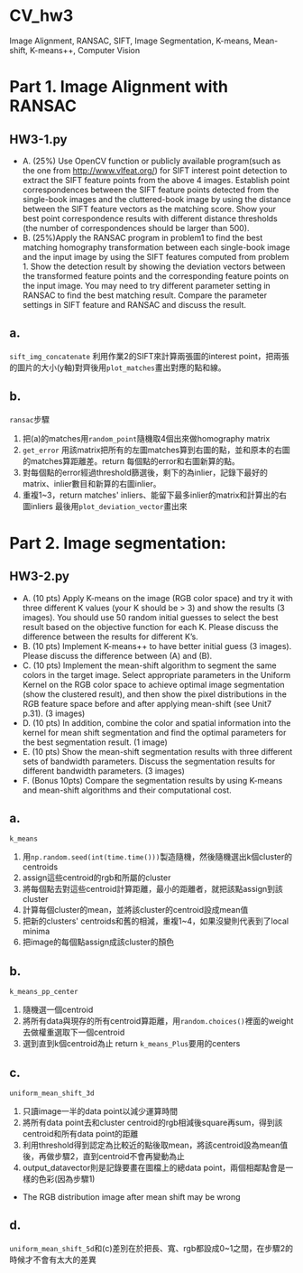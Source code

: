 # CV_hw3
Image Alignment, RANSAC, SIFT, Image Segmentation, K-means, Mean-shift, K-means++, Computer Vision
# Part 1. Image Alignment with RANSAC
## HW3-1.py
- A. (25%) Use OpenCV function or publicly available program(such as the one from http://www.vlfeat.org/) for SIFT interest point detection to extract the SIFT feature points from the above 4 images. Establish point correspondences between the SIFT feature points detected from the single-book images and the cluttered-book image by using the distance between the SIFT feature vectors as the matching score. Show your best point correspondence results with different distance thresholds (the number of correspondences should be larger than 500).
- B. (25%)Apply the RANSAC program in problem1 to find the best matching homography transformation between each single-book image and the input image by using the SIFT features computed from problem 1. Show the detection result by showing the deviation vectors between the transformed feature points and the corresponding feature points on the input image. You may need to try different parameter setting in RANSAC to find the best matching result. Compare the parameter settings in SIFT feature and RANSAC and discuss the result.

## a. 
`sift_img_concatenate` 利用作業2的SIFT來計算兩張圖的interest point，把兩張的圖片的大小(y軸)對齊後用`plot_matches`畫出對應的點和線。

## b.
`ransac`步驟
1. 把(a)的matches用`random_point`隨機取4個出來做homography matrix
2. `get_error` 用該matrix把所有的左圖matches算到右圖的點，並和原本的右圖的matches算距離差。return 每個點的error和右圖新算的點。
3. 對每個點的error經過threshold篩選後，剩下的為inlier，記錄下最好的matrix、inlier數目和新算的右圖inlier。
4. 重複1~3，return matches' inliers、能留下最多inlier的matrix和計算出的右圖inliers
最後用`plot_deviation_vector`畫出來

# Part 2. Image segmentation:
## HW3-2.py
- A. (10 pts) Apply K-means on the image (RGB color space) and try it with three different K values (your K should be > 3) and show the results (3 images). You should use 50 random initial guesses to select the best result based on the objective function for each K. Please discuss the difference between the results for different K’s.
- B. (10 pts) Implement K-means++ to have better initial guess (3 images). Please discuss the difference between (A) and (B).
- C. (10 pts) Implement the mean-shift algorithm to segment the same colors in the target image. Select appropriate parameters in the Uniform Kernel on the RGB color space to achieve optimal image segmentation (show the clustered result), and then show the pixel distributions in the R*G*B feature space before and after applying mean-shift (see Unit7 p.31). (3 images)
- D. (10 pts) In addition, combine the color and spatial information into the kernel for mean shift segmentation and find the optimal parameters for the best segmentation result. (1 image)
- E. (10 pts) Show the mean-shift segmentation results with three different sets of bandwidth parameters. Discuss the segmentation results for different bandwidth parameters. (3 images)
- F. (Bonus 10pts) Compare the segmentation results by using K-means and mean-shift algorithms and their computational cost.

## a.

`k_means`
1. 用`np.random.seed(int(time.time()))`製造隨機，然後隨機選出k個cluster的centroids
2. assign這些centroid的rgb和所屬的cluster
3. 將每個點去對這些centroid計算距離，最小的距離者，就把該點assign到該cluster
4. 計算每個cluster的mean，並將該cluster的centroid設成mean值
5. 把新的clusters' centroids和舊的相減，重複1~4，如果沒變則代表到了local minima
6. 把image的每個點assign成該cluster的顏色

## b.
`k_means_pp_center`
1. 隨機選一個centroid
2. 將所有data與現存的所有centroid算距離，用`random.choices()`裡面的weight去做權重選取下一個centroid
3. 選到直到k個centroid為止
return `k_means_Plus`要用的centers

## c.
`uniform_mean_shift_3d`
1. 只讀image一半的data point以減少運算時間
2. 將所有data point去和cluster centroid的rgb相減後square再sum，得到該centroid和所有data point的距離
3. 利用threshold得到認定為比較近的點後取mean，將該centroid設為mean值後，再做步驟2，直到centroid不會再變動為止
4. output_datavector則是記錄要畫在圖檔上的總data point，兩個相鄰點會是一樣的色彩(因為步驟1)

* The RGB distribution image after mean shift may be wrong
## d.
`uniform_mean_shift_5d`和(c)差別在於把長、寬、rgb都設成0~1之間，在步驟2的時候才不會有太大的差異
